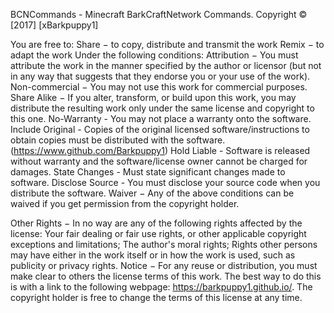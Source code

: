 BCNCommands - Minecraft BarkCraftNetwork Commands.
Copyright © [2017] [xBarkpuppy1]


You are free to:
Share − to copy, distribute and transmit the work
Remix − to adapt the work
Under the following conditions:
Attribution − You must attribute the work in the manner specified by the author or licensor (but not in any way that suggests that they endorse you or your use of the work).
Non-commercial − You may not use this work for commercial purposes.
Share Alike − If you alter, transform, or build upon this work, you may distribute the resulting work only under the same license and copyright to this one.
No-Warranty - You may not place a warranty onto the software.
Include Original - Copies of the original licensed software/instructions to obtain copies must be distributed with the software. (https://www.github.com/Barkpuppy1)
Hold Liable - Software is released without warranty and the software/license owner cannot be charged for damages.
State Changes - Must state significant changes made to software.
Disclose Source - You must disclose your source code when you distribute the software.
Waiver − Any of the above conditions can be waived if you get permission from the copyright holder.

Other Rights − In no way are any of the following rights affected by the license:
Your fair dealing or fair use rights, or other applicable copyright exceptions and limitations;
The author's moral rights;
Rights other persons may have either in the work itself or in how the work is used, such as publicity or privacy rights.
Notice − For any reuse or distribution, you must make clear to others the license terms of this work. The best way to do this is with a link to the following webpage: https://barkpuppy1.github.io/.  The copyright holder is free to change the terms of this license at any time. 
